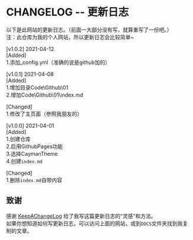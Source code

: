 # CHANGELOG -- 更新日志

以下是此网站的更新日志。（前面一大部分没有写，就算重写了一份吧。）  
注：此仓库为我的个人网站，所以更新日志会比较简单~

[v1.0.2] 2021-04-12  
[Added]  
1.添加_config.yml（准确的说是github加的）


[v1.0.1] 2021-04-08  
[Added]  
1.增加目录Code\Github\01  
2.增加Code\Github\01\index.md  

[Changed]  
1.修改了主页面（参照我朋友的）  


[v1.0.0] 2021-04-01  
[Added]  
1.创建仓库  
2.启用GithubPages功能  
3.选择CaymanTheme  
4.创建`index.md`  

[Changed]  
1.删除`index.md`自带内容  


## 致谢

感谢 [KeepAChangeLog](https://keepachangelog.com/zh-CN/1.0.0/) 给了我写这篇更新日志的“灵感”和方法。  
如果你想知道如何写更新日志，可以访问上面的网站，或到`DOCS`文件夹找到我复制的文章。
